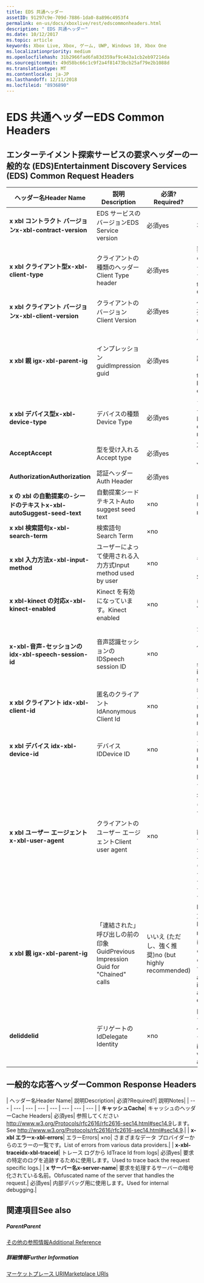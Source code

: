 ```yaml
---
title: EDS 共通ヘッダー
assetID: 91297c9e-709d-7886-1da0-8a896c4953f4
permalink: en-us/docs/xboxlive/rest/edscommonheaders.html
description: " EDS 共通ヘッダー"
ms.date: 10/12/2017
ms.topic: article
keywords: Xbox Live, Xbox, ゲーム, UWP, Windows 10, Xbox One
ms.localizationpriority: medium
ms.openlocfilehash: 31b2966fad6fa83d359af9c443a1cb2eb97214da
ms.sourcegitcommit: 49d58bc66c1c9f2a4f81473bcb25af79e2b1088d
ms.translationtype: MT
ms.contentlocale: ja-JP
ms.lasthandoff: 12/11/2018
ms.locfileid: "8936890"
---
```

# <a name="eds-common-headers"></a><span data-ttu-id="e270e-104">EDS 共通ヘッダー</span><span class="sxs-lookup"><span data-stu-id="e270e-104">EDS Common Headers</span></span>

<a id="ID4EO"></a>



## <a name="entertainment-discovery-services-eds-common-request-headers"></a><span data-ttu-id="e270e-105">エンターテイメント探索サービスの要求ヘッダーの一般的な (EDS)</span><span class="sxs-lookup"><span data-stu-id="e270e-105">Entertainment Discovery Services (EDS) Common Request Headers</span></span>

| <span data-ttu-id="e270e-106">ヘッダー名</span><span class="sxs-lookup"><span data-stu-id="e270e-106">Header Name</span></span>| <span data-ttu-id="e270e-107">説明</span><span class="sxs-lookup"><span data-stu-id="e270e-107">Description</span></span>| <span data-ttu-id="e270e-108">必須?</span><span class="sxs-lookup"><span data-stu-id="e270e-108">Required?</span></span>| <span data-ttu-id="e270e-109">説明</span><span class="sxs-lookup"><span data-stu-id="e270e-109">Notes</span></span>|
| --- | --- | --- | --- |
| <b><span data-ttu-id="e270e-110">x xbl コントラクト バージョン</span><span class="sxs-lookup"><span data-stu-id="e270e-110">x-xbl-contract-version</span></span></b>| <span data-ttu-id="e270e-111">EDS サービスのバージョン</span><span class="sxs-lookup"><span data-stu-id="e270e-111">EDS Service version</span></span>| <span data-ttu-id="e270e-112">必須</span><span class="sxs-lookup"><span data-stu-id="e270e-112">yes</span></span>| <span data-ttu-id="e270e-113">3.2</span><span class="sxs-lookup"><span data-stu-id="e270e-113">3.2</span></span>|
| <b><span data-ttu-id="e270e-114">x xbl クライアント型</span><span class="sxs-lookup"><span data-stu-id="e270e-114">x-xbl-client-type</span></span></b>| <span data-ttu-id="e270e-115">クライアントの種類のヘッダー</span><span class="sxs-lookup"><span data-stu-id="e270e-115">Client Type header</span></span>| <span data-ttu-id="e270e-116">必須</span><span class="sxs-lookup"><span data-stu-id="e270e-116">yes</span></span>| <span data-ttu-id="e270e-117">独自のクライアントの種類を取得するチームに問い合わせます。</span><span class="sxs-lookup"><span data-stu-id="e270e-117">Speak to team to get your own Client Type .</span></span>|
| <b><span data-ttu-id="e270e-118">x xbl クライアント バージョン</span><span class="sxs-lookup"><span data-stu-id="e270e-118">x-xbl-client-version</span></span></b>| <span data-ttu-id="e270e-119">クライアントのバージョン</span><span class="sxs-lookup"><span data-stu-id="e270e-119">Client Version</span></span>| <span data-ttu-id="e270e-120">必須</span><span class="sxs-lookup"><span data-stu-id="e270e-120">yes</span></span>| <span data-ttu-id="e270e-121">任意の空でない文字列。</span><span class="sxs-lookup"><span data-stu-id="e270e-121">Any non-empty string.</span></span>|
| <b><span data-ttu-id="e270e-122">x xbl 親 ig</span><span class="sxs-lookup"><span data-stu-id="e270e-122">x-xbl-parent-ig</span></span></b>| <span data-ttu-id="e270e-123">インプレッション guid</span><span class="sxs-lookup"><span data-stu-id="e270e-123">Impression guid</span></span>| <span data-ttu-id="e270e-124">必須</span><span class="sxs-lookup"><span data-stu-id="e270e-124">yes</span></span>| <span data-ttu-id="e270e-125">ログに記録し、その他のサービス呼び出しの間での要求を追跡するために使用します。</span><span class="sxs-lookup"><span data-stu-id="e270e-125">Used to track request in logs and across other service calls.</span></span>|
| <b><span data-ttu-id="e270e-126">x xbl デバイス型</span><span class="sxs-lookup"><span data-stu-id="e270e-126">x-xbl-device-type</span></span></b>| <span data-ttu-id="e270e-127">デバイスの種類</span><span class="sxs-lookup"><span data-stu-id="e270e-127">Device Type</span></span>| <span data-ttu-id="e270e-128">必須</span><span class="sxs-lookup"><span data-stu-id="e270e-128">yes</span></span>| <span data-ttu-id="e270e-129">クライアントを表すデバイスです。</span><span class="sxs-lookup"><span data-stu-id="e270e-129">Device that the client is representing .</span></span>|
| <b><span data-ttu-id="e270e-130">Accept</span><span class="sxs-lookup"><span data-stu-id="e270e-130">Accept</span></span></b>| <span data-ttu-id="e270e-131">型を受け入れる</span><span class="sxs-lookup"><span data-stu-id="e270e-131">Accept type</span></span>| <span data-ttu-id="e270e-132">必須</span><span class="sxs-lookup"><span data-stu-id="e270e-132">yes</span></span>| <span data-ttu-id="e270e-133">XML または JSON します。</span><span class="sxs-lookup"><span data-stu-id="e270e-133">XML or JSON.</span></span>|
| <b><span data-ttu-id="e270e-134">Authorization</span><span class="sxs-lookup"><span data-stu-id="e270e-134">Authorization</span></span></b>| <span data-ttu-id="e270e-135">認証ヘッダー</span><span class="sxs-lookup"><span data-stu-id="e270e-135">Auth Header</span></span>| <span data-ttu-id="e270e-136">必須</span><span class="sxs-lookup"><span data-stu-id="e270e-136">yes</span></span>|  |
| <b><span data-ttu-id="e270e-137">x の xbl の自動提案の-シードのテキスト</span><span class="sxs-lookup"><span data-stu-id="e270e-137">x-xbl-autoSuggest-seed-text</span></span></b>| <span data-ttu-id="e270e-138">自動提案シード テキスト</span><span class="sxs-lookup"><span data-stu-id="e270e-138">Auto suggest seed text</span></span>| <span data-ttu-id="e270e-139">×</span><span class="sxs-lookup"><span data-stu-id="e270e-139">no</span></span>| <span data-ttu-id="e270e-140">BI の使用と関連性</span><span class="sxs-lookup"><span data-stu-id="e270e-140">Used For BI and relevance</span></span>|
| <b><span data-ttu-id="e270e-141">x xbl 検索語句</span><span class="sxs-lookup"><span data-stu-id="e270e-141">x-xbl-search-term</span></span></b>| <span data-ttu-id="e270e-142">検索語句</span><span class="sxs-lookup"><span data-stu-id="e270e-142">Search Term</span></span>| <span data-ttu-id="e270e-143">×</span><span class="sxs-lookup"><span data-stu-id="e270e-143">no</span></span>|  |
| <b><span data-ttu-id="e270e-144">x xbl 入力方法</span><span class="sxs-lookup"><span data-stu-id="e270e-144">x-xbl-input-method</span></span></b>| <span data-ttu-id="e270e-145">ユーザーによって使用される入力方式</span><span class="sxs-lookup"><span data-stu-id="e270e-145">Input method used by user</span></span>| <span data-ttu-id="e270e-146">×</span><span class="sxs-lookup"><span data-stu-id="e270e-146">no</span></span>| <span data-ttu-id="e270e-147">コント ローラー、音声認識、Kinect します。</span><span class="sxs-lookup"><span data-stu-id="e270e-147">Controller, Speech, Kinect .</span></span>|
| <b><span data-ttu-id="e270e-148">x xbl-kinect の対応</span><span class="sxs-lookup"><span data-stu-id="e270e-148">x-xbl-kinect-enabled</span></span></b>| <span data-ttu-id="e270e-149">Kinect を有効になっています。</span><span class="sxs-lookup"><span data-stu-id="e270e-149">Kinect enabled</span></span>| <span data-ttu-id="e270e-150">×</span><span class="sxs-lookup"><span data-stu-id="e270e-150">no</span></span>| <span data-ttu-id="e270e-151">はい/いいえ。</span><span class="sxs-lookup"><span data-stu-id="e270e-151">Yes/no.</span></span>|
| <b><span data-ttu-id="e270e-152">x-xbl-音声-セッションの id</span><span class="sxs-lookup"><span data-stu-id="e270e-152">x-xbl-speech-session-id</span></span></b>| <span data-ttu-id="e270e-153">音声認識セッションの ID</span><span class="sxs-lookup"><span data-stu-id="e270e-153">Speech session ID</span></span>| <span data-ttu-id="e270e-154">×</span><span class="sxs-lookup"><span data-stu-id="e270e-154">no</span></span>| <span data-ttu-id="e270e-155">かどうかのセッションでは、音声認識を使用して開始されました。</span><span class="sxs-lookup"><span data-stu-id="e270e-155">Whether session was initiated using speech.</span></span>|
| <b><span data-ttu-id="e270e-156">x xbl クライアント id</span><span class="sxs-lookup"><span data-stu-id="e270e-156">x-xbl-client-id</span></span></b>| <span data-ttu-id="e270e-157">匿名のクライアント Id</span><span class="sxs-lookup"><span data-stu-id="e270e-157">Anonymous Client Id</span></span>| <span data-ttu-id="e270e-158">×</span><span class="sxs-lookup"><span data-stu-id="e270e-158">no</span></span>| <span data-ttu-id="e270e-159">報告 BI と関連性のために使用します。</span><span class="sxs-lookup"><span data-stu-id="e270e-159">Used for BI reporting and relevance.</span></span>|
| <b><span data-ttu-id="e270e-160">x xbl デバイス id</span><span class="sxs-lookup"><span data-stu-id="e270e-160">x-xbl-device-id</span></span></b>| <span data-ttu-id="e270e-161">デバイス ID</span><span class="sxs-lookup"><span data-stu-id="e270e-161">Device ID</span></span>| <span data-ttu-id="e270e-162">×</span><span class="sxs-lookup"><span data-stu-id="e270e-162">no</span></span>| <span data-ttu-id="e270e-163">報告 BI と関連性のために使用します。</span><span class="sxs-lookup"><span data-stu-id="e270e-163">Used for BI reporting and relevance.</span></span>|
| <b><span data-ttu-id="e270e-164">x xbl ユーザー エージェント</span><span class="sxs-lookup"><span data-stu-id="e270e-164">x-xbl-user-agent</span></span></b>| <span data-ttu-id="e270e-165">クライアントのユーザー エージェント</span><span class="sxs-lookup"><span data-stu-id="e270e-165">Client user agent</span></span>| <span data-ttu-id="e270e-166">×</span><span class="sxs-lookup"><span data-stu-id="e270e-166">no</span></span>| <span data-ttu-id="e270e-167">BI に使用されます。</span><span class="sxs-lookup"><span data-stu-id="e270e-167">Used for BI.</span></span> <span data-ttu-id="e270e-168">"&lt;名 >/&lt;バージョン > (&lt;OS バージョン > です。&lt;プラットフォーム > です。&lt;機能 > です。&lt;製造 > です。&lt;モデル >)"。</span><span class="sxs-lookup"><span data-stu-id="e270e-168">"&lt;name>/&lt;version> (&lt;OS version>; &lt;platform>; &lt;capability>; &lt;manufacture>; &lt;model>)".</span></span>|
| <b><span data-ttu-id="e270e-169">x xbl 親 ig</span><span class="sxs-lookup"><span data-stu-id="e270e-169">x-xbl-parent-ig</span></span></b>| <span data-ttu-id="e270e-170">「連結された」呼び出しの前の印象 Guid</span><span class="sxs-lookup"><span data-stu-id="e270e-170">Previous Impression Guid for "Chained" calls</span></span>| <span data-ttu-id="e270e-171">いいえ (ただし、強く推奨)</span><span class="sxs-lookup"><span data-stu-id="e270e-171">no (but highly recommended)</span></span>| <span data-ttu-id="e270e-172">BI 関連性のために重要です。</span><span class="sxs-lookup"><span data-stu-id="e270e-172">Important for BI relevance.</span></span> <span data-ttu-id="e270e-173">たとえば、参照の呼び出しの IG は、呼び出しの詳細は次の親 IG です。</span><span class="sxs-lookup"><span data-stu-id="e270e-173">For example, a Browse call's IG is the parent IG for a following up detail call.</span></span>|
| <b><span data-ttu-id="e270e-174">delid</span><span class="sxs-lookup"><span data-stu-id="e270e-174">delid</span></span></b>| <span data-ttu-id="e270e-175">デリゲートの Id</span><span class="sxs-lookup"><span data-stu-id="e270e-175">Delegate Identity</span></span>| <span data-ttu-id="e270e-176">×</span><span class="sxs-lookup"><span data-stu-id="e270e-176">no</span></span>| <span data-ttu-id="e270e-177">内部サービスで使用すると、ユーザーの代わりに動作します。</span><span class="sxs-lookup"><span data-stu-id="e270e-177">Used by internal services to work on behalf of a user.</span></span>|

## <a name="common-response-headers"></a><span data-ttu-id="e270e-178">一般的な応答ヘッダー</span><span class="sxs-lookup"><span data-stu-id="e270e-178">Common Response Headers</span></span>

| <span data-ttu-id="e270e-179">ヘッダー名</span><span class="sxs-lookup"><span data-stu-id="e270e-179">Header Name</span></span>| <span data-ttu-id="e270e-180">説明</span><span class="sxs-lookup"><span data-stu-id="e270e-180">Description</span></span>| <span data-ttu-id="e270e-181">必須?</span><span class="sxs-lookup"><span data-stu-id="e270e-181">Required?</span></span>| <span data-ttu-id="e270e-182">説明</span><span class="sxs-lookup"><span data-stu-id="e270e-182">Notes</span></span>|
| --- | --- | --- | --- | --- | --- | --- | --- |
| <b><span data-ttu-id="e270e-183">キャッシュ</span><span class="sxs-lookup"><span data-stu-id="e270e-183">Cache</span></span></b>| <span data-ttu-id="e270e-184">キャッシュのヘッダー</span><span class="sxs-lookup"><span data-stu-id="e270e-184">Cache Headers</span></span>| <span data-ttu-id="e270e-185">必須</span><span class="sxs-lookup"><span data-stu-id="e270e-185">yes</span></span>| <span data-ttu-id="e270e-186">参照してください<a href="http://www.w3.org/Protocols/rfc2616/rfc2616-sec14.html#sec14.9">http://www.w3.org/Protocols/rfc2616/rfc2616-sec14.html#sec14.9</a>します。</span><span class="sxs-lookup"><span data-stu-id="e270e-186">See <a href="http://www.w3.org/Protocols/rfc2616/rfc2616-sec14.html#sec14.9">http://www.w3.org/Protocols/rfc2616/rfc2616-sec14.html#sec14.9</a>.</span></span>|
| <b><span data-ttu-id="e270e-187">x-xbl エラー</span><span class="sxs-lookup"><span data-stu-id="e270e-187">x-xbl-errors</span></span></b>| <span data-ttu-id="e270e-188">エラー</span><span class="sxs-lookup"><span data-stu-id="e270e-188">Errors</span></span>| <span data-ttu-id="e270e-189">×</span><span class="sxs-lookup"><span data-stu-id="e270e-189">no</span></span>| <span data-ttu-id="e270e-190">さまざまなデータ プロバイダーからのエラーの一覧です。</span><span class="sxs-lookup"><span data-stu-id="e270e-190">List of errors from various data providers.</span></span>|
| <b><span data-ttu-id="e270e-191">x-xbl-traceid</span><span class="sxs-lookup"><span data-stu-id="e270e-191">x-xbl-traceid</span></span></b>| <span data-ttu-id="e270e-192">トレース ログから Id</span><span class="sxs-lookup"><span data-stu-id="e270e-192">Trace Id from logs</span></span>| <span data-ttu-id="e270e-193">必須</span><span class="sxs-lookup"><span data-stu-id="e270e-193">yes</span></span>| <span data-ttu-id="e270e-194">要求の特定のログを追跡するために使用します。</span><span class="sxs-lookup"><span data-stu-id="e270e-194">Used to trace back the request specific logs.</span></span>|
| <b><span data-ttu-id="e270e-195">x サーバー名</span><span class="sxs-lookup"><span data-stu-id="e270e-195">x-server-name</span></span></b>| <span data-ttu-id="e270e-196">要求を処理するサーバーの暗号化されている名前。</span><span class="sxs-lookup"><span data-stu-id="e270e-196">Obfuscated name of the server that handles the request.</span></span>| <span data-ttu-id="e270e-197">必須</span><span class="sxs-lookup"><span data-stu-id="e270e-197">yes</span></span>| <span data-ttu-id="e270e-198">内部デバッグ用に使用します。</span><span class="sxs-lookup"><span data-stu-id="e270e-198">Used for internal debugging.</span></span>|

<a id="ID4EECAC"></a>


## <a name="see-also"></a><span data-ttu-id="e270e-199">関連項目</span><span class="sxs-lookup"><span data-stu-id="e270e-199">See also</span></span>

<a id="ID4EGCAC"></a>


##### <a name="parent"></a><span data-ttu-id="e270e-200">Parent</span><span class="sxs-lookup"><span data-stu-id="e270e-200">Parent</span></span>  

[<span data-ttu-id="e270e-201">その他の参照情報</span><span class="sxs-lookup"><span data-stu-id="e270e-201">Additional Reference</span></span>](atoc-xboxlivews-reference-additional.md)


<a id="ID4ESCAC"></a>


##### <a name="further-information"></a><span data-ttu-id="e270e-202">詳細情報</span><span class="sxs-lookup"><span data-stu-id="e270e-202">Further Information</span></span>

[<span data-ttu-id="e270e-203">マーケットプレース URI</span><span class="sxs-lookup"><span data-stu-id="e270e-203">Marketplace URIs</span></span>](../uri/marketplace/atoc-reference-marketplace.md)
